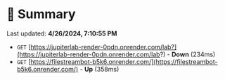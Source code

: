 # 📖 Summary
Last updated: **4/26/2024, 7:10:55 PM**

- `GET` [https://jupiterlab-render-0pdn.onrender.com/lab?](https://jupiterlab-render-0pdn.onrender.com/lab?) - **Down** (234ms)
- `GET` [https://filestreambot-b5k6.onrender.com/](https://filestreambot-b5k6.onrender.com/) - **Up** (358ms)
